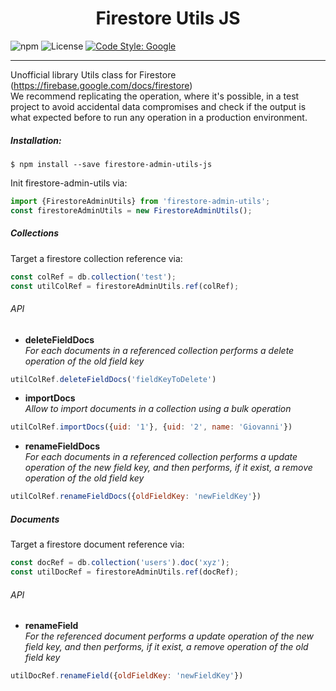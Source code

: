 <div align="center">
  <h1>Firestore Utils JS</h1>
</div>

![npm](https://img.shields.io/npm/v/firestore-utils.svg)
![License](https://img.shields.io/github/license/39ro/firestore-admin-utils)
[![Code Style: Google](https://img.shields.io/badge/code%20style-google-blueviolet.svg)](https://github.com/google/gts)

<hr>


Unofficial library Utils class for Firestore (https://firebase.google.com/docs/firestore)
<br>
We recommend replicating the operation, where it's possible, in a test project to avoid accidental data compromises and check if the output is what expected before to run any operation in a production environment.

##### Installation:
```
$ npm install --save firestore-admin-utils-js
```

Init firestore-admin-utils via:
```javascript
import {FirestoreAdminUtils} from 'firestore-admin-utils';
const firestoreAdminUtils = new FirestoreAdminUtils();
```


##### Collections
Target a firestore collection reference via:
```javascript
const colRef = db.collection('test');
const utilColRef = firestoreAdminUtils.ref(colRef);
```

###### API

- **deleteFieldDocs**<br>
_For each documents in a referenced collection performs a delete operation of the old field key_
```javascript
utilColRef.deleteFieldDocs('fieldKeyToDelete')
```

- **importDocs**<br>
_Allow to import documents in a collection using a bulk operation_
```javascript
utilColRef.importDocs({uid: '1'}, {uid: '2', name: 'Giovanni'})
```

- **renameFieldDocs**<br>
_For each documents in a referenced collection performs a update operation of the new field key, and then performs, if it exist, a remove operation of the old field key_
```javascript
utilColRef.renameFieldDocs({oldFieldKey: 'newFieldKey'})
```


##### Documents
Target a firestore document reference via:
```javascript
const docRef = db.collection('users').doc('xyz');
const utilDocRef = firestoreAdminUtils.ref(docRef);
```

###### API

- **renameField**<br>
_For the referenced document performs a update operation of the new field key, and then performs, if it exist, a remove operation of the old field key_
```javascript
utilDocRef.renameField({oldFieldKey: 'newFieldKey'})
```

[license-url]: https://github.com/prescottprue/fireadmin/blob/master/LICENSE
